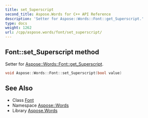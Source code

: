 ```yaml
---
title: set_Superscript
second_title: Aspose.Words for C++ API Reference
description: 'Setter for Aspose::Words::Font::get_Superscript.'
type: docs
weight: 1262
url: /cpp/aspose.words/font/set_superscript/
---
```

## Font::set_Superscript method


Setter for [Aspose::Words::Font::get_Superscript](../get_superscript/).

```cpp
void Aspose::Words::Font::set_Superscript(bool value)
```

## See Also

* Class [Font](../)
* Namespace [Aspose::Words](../../)
* Library [Aspose.Words](../../../)

